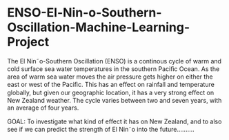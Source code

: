 # ENSO-El-Nin-o-Southern-Oscillation-Machine-Learning-Project
The El Nin˜o-Southern Oscillation (ENSO) is a continous cycle of warm and cold surface sea water temperatures in the southern Paciﬁc Ocean. As the area of warm sea water moves the air pressure gets higher on either the east or west of the Paciﬁc. This has an eﬀect on rainfall and temperature globally, but given our geographic location, it has a very strong eﬀect on New Zealand weather. The cycle varies between two and seven years, with an average of four years.

GOAL: To investigate what kind of eﬀect it has on New Zealand, and to also see if we can predict the strength of El Nin˜o into the future..........
